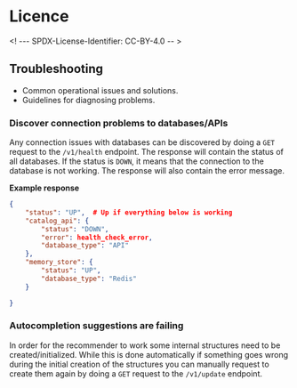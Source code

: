 # Licence

<! --- SPDX-License-Identifier: CC-BY-4.0  -- >

## Troubleshooting

- Common operational issues and solutions.
- Guidelines for diagnosing problems.

### Discover connection problems to databases/APIs

Any connection issues with databases can be discovered by doing a `GET` request to the `/v1/health` endpoint. The response will contain the status of all databases. If the status is `DOWN`, it means that the connection to the database is not working. The response will also contain the error message.

**Example response**

```json
{
    "status": "UP",  # Up if everything below is working
    "catalog_api": {
        "status": "DOWN",
        "error": health_check_error,
        "database_type": "API"
    },
    "memory_store": {
        "status": "UP",
        "database_type": "Redis"
    }

}
```

### Autocompletion suggestions are failing

In order for the recommender to work some internal structures need to be created/initialized. While this is done automatically if something goes wrong during the initial creation of the structures you can manually request to create them again by doing a `GET` request to the `/v1/update` endpoint.
